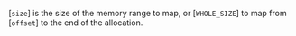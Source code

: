[`size`] is the size of the memory range to map, or
[`WHOLE_SIZE`] to map from [`offset`] to the end of the
allocation.